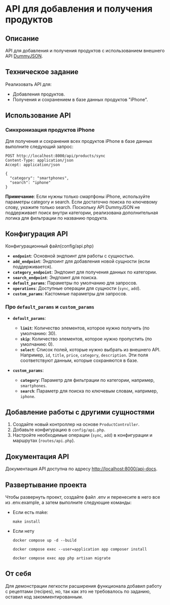 # API для добавления и получения продуктов

## Описание

API для добавления и получения продуктов с использованием внешнего API [DummyJSON](https://dummyjson.com/docs/products). 

## Техническое задание
Реализовать API для:

- Добавления продуктов.
- Получения и сохранением в базе данных продуктов "iPhone".

## Использование API

### Синхронизация продуктов iPhone

Для получения и сохранения всех продуктов iPhone в базе данных выполните следующий запрос:
```http
POST http://localhost:8000/api/products/sync
Content-Type: application/json
Accept: application/json

{
  "category": "smartphones",
  "search": "iphone"
}
```
**Примечание**: Если нужны только смартфоны iPhone, используйте параметры category и search. Если достаточно поиска по ключевому слову, укажите только search. Поскольку API DummyJSON не поддерживает поиск внутри категории, реализована дополнительная логика для фильтрации по названию продукта.

## Конфигурация API

Конфигурационный файл(config/api.php)

-   **`endpoint`**: Основной эндпоинт для работы с сущностью.
-   **`add_endpoint`**: Эндпоинт для добавления новой сущности (если поддерживается).
-   **`category_endpoint`**: Эндпоинт для получения данных по категории.
-   **`search_endpoint`**: Эндпоинт для поиска.
-   **`default_params`**: Параметры по умолчанию для запросов.
-   **`operations`**: Доступные операции для сущности (`sync`, `add`).
-   **`custom_params`**: Кастомные параметры для запросов.

### Про `default_params` и `custom_params`

-   **`default_params`**:
    
    -   **`limit`**: Количество элементов, которое нужно получить (по умолчанию: 30).
    -   **`skip`**: Количество элементов, которое нужно пропустить (по умолчанию: 0).
    -   **`select`**: Список полей, которые нужно выбрать из внешнего API. Например, `id`, `title`, `price`, `category`, `description`. Эти поля соответствуют данным, которые сохраняются в базе.
-   **`custom_params`**:
    
    -   **`category`**: Параметр для фильтрации по категории, например, `smartphones`.
    -   **`search`**: Параметр для поиска по ключевым словам, например, `iphone`.

## Добавление работы с другими сущностями

1.  Создайте новый контроллер на основе `ProductController`.
2.  Добавьте конфигурацию в `config/api.php`.
3.  Настройте необходимые операции (`sync`, `add`) в конфигурации и маршрутах (`routes/api.php`).

## Документация API

Документация API доступна по адресу [http://localhost:8000/api-docs](http://localhost:8000/api-docs).

## Развертывание проекта

Чтобы развернуть проект, создайте файл .env и перенесите в него все из .env.example, а затем выполните следующие команды:

* Если есть make:
    ```
    make install
    ```
* Если нету
  ```
  docker compose up -d --build

  docker compose exec --user=application app composer install

  docker compose exec app php artisan migrate
  ```

## От себя
Для демонстрации легкости расширения функционала добавил работу с рецептами (recipes), но, так как это не требовалось по заданию, оставил код закомментированным.

